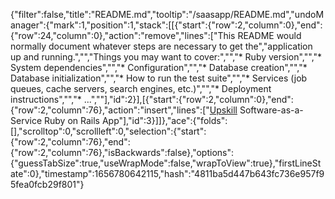 {"filter":false,"title":"README.md","tooltip":"/saasapp/README.md","undoManager":{"mark":1,"position":1,"stack":[[{"start":{"row":2,"column":0},"end":{"row":24,"column":0},"action":"remove","lines":["This README would normally document whatever steps are necessary to get the","application up and running.","","Things you may want to cover:","","* Ruby version","","* System dependencies","","* Configuration","","* Database creation","","* Database initialization","","* How to run the test suite","","* Services (job queues, cache servers, search engines, etc.)","","* Deployment instructions","","* ...",""],"id":2}],[{"start":{"row":2,"column":0},"end":{"row":2,"column":76},"action":"insert","lines":["[Upskill](http://upskillcourses.com) Software-as-a-Service Ruby on Rails App"],"id":3}]]},"ace":{"folds":[],"scrolltop":0,"scrollleft":0,"selection":{"start":{"row":2,"column":76},"end":{"row":2,"column":76},"isBackwards":false},"options":{"guessTabSize":true,"useWrapMode":false,"wrapToView":true},"firstLineState":0},"timestamp":1656780642115,"hash":"4811ba5d447b643fc736e957f95fea0fcb29f801"}